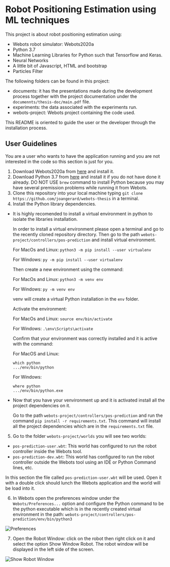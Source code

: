 # Robot Positioning Estimation using ML techniques

This project is about robot positioning estimation using:
* Webots robot simulator: Webots2020a
* Python 3.7
* Machine Learning Libraries for Python such that Tensorflow and Keras.
* Neural Networks
* A little bit of Javascript, HTML and bootstrap
* Particles Filter

The following folders can be found in this project: 

* documents: it has the presentations made during the development process together with the project documentation under the `documennts/thesis-doc/main.pdf` file.
* experiments: the data associated with the experiments run.
* webots-project: Webots project containing the code used.

This README is oriented to guide the user or the developer through the installation process. 

## User Guidelines

You are a user who wants to have the application running and you are not interested in the code so this section is just for you.

1. Download Webots2020a from [here](https://github.com/cyberbotics/webots/releases/tag/R2020a) and install it.
2. Download Python 3.7 from [here](https://www.python.org/downloads/release/python-377/) and install it if you do not have done it already. DO NOT USE `brew` command to install Python because you may have several premission problems while running it from Webots.
3. Clone this repository into your local machine typing `git clone https://github.com/joangerard/webots-thesis` in a terminal.
4. Install the Python library dependencies.
  * It is highly recomended to install a virtual environment in python to isolate the libraries installation.
    
    In order to install a virtual environment please open a terminal and go to the recently cloned repository directory. Then go to the path `webots-project/controllers/pos-prediction` and install virtual environment.

    For MacOs and Linux:
    ```python3 -m pip install --user virtualenv```

    For Windows:
    ```py -m pip install --user virtualenv```

    Then create a new environment using the command:

    For MacOs and Linux:
    ```python3 -m venv env```

    For Windows:
    ```py -m venv env```

    venv will create a virtual Python installation in the `env` folder.

    Activate the environment:

    For MacOs and Linux:
    ```source env/bin/activate```

    For Windows:
    ```.\env\Scripts\activate```

    Confirm that your environment was correctly installed and it is active with the command:

    For MacOS and Linux:
    ```
    which python
    .../env/bin/python
    ```

    For Windows:
    ```
    where python
    .../env/bin/python.exe
    ```

  * Now that you have your venvironment up and it is activated install all the project dependencies on it.

    Go to the path `webots-project/controllers/pos-prediction` and run the command `pip install -r requirements.txt`.
    This command will install all the project dependencies which are in the `requirements.txt` file.

5. Go to the folder `webots-project/worlds` you will see two worlds:
  * `pos-prediction-user.wbt`: This world has configured to run the robot controller inside the Webots tool.
  * `pos-prediction-dev.wbt`: This world has configured to run the robot controller outside the Webots tool using an IDE or Python Command lines, etc. 

  In this section the file called `pos-prediction-user.wbt` will be used. Open it with a double click should lunch the Webots application and the world will be load into it. 

6. In Webots open the preferences window under the `Webots/Preferences...` option and configure the Python command to be the python executable which is in the recently created virtual environment in the path: `webots-project/controllers/pos-prediction/env/bin/python3`

![Preferences](https://github.com/joangerard/webots-thesis/img/preferences.png "Preferences Configuration Webots")

7. Open the Robot Window: click on the robot then right click on it and select the option Show Window Robot. The robot window will be displayed in the left side of the screen.

![Show Robot Window](https://github.com/joangerard/webots-thesis/img/robot-window.png "Show Robot Window")



